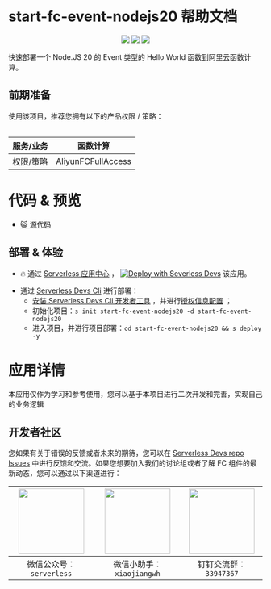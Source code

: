 # start-fc-event-nodejs20 帮助文档

<p align="center" class="flex justify-center">
    <a href="https://www.serverless-devs.com" class="ml-1">
    <img src="http://editor.devsapp.cn/icon?package=start-fc-event-nodejs20&type=packageType">
  </a>
  <a href="http://www.devsapp.cn/details.html?name=start-fc-event-nodejs20" class="ml-1">
    <img src="http://editor.devsapp.cn/icon?package=start-fc-event-nodejs20&type=packageVersion">
  </a>
  <a href="http://www.devsapp.cn/details.html?name=start-fc-event-nodejs20" class="ml-1">
    <img src="http://editor.devsapp.cn/icon?package=start-fc-event-nodejs20&type=packageDownload">
  </a>
</p>

<description>

快速部署一个 Node.JS 20 的 Event 类型的 Hello World 函数到阿里云函数计算。

</description>

<table>

## 前期准备

使用该项目，推荐您拥有以下的产品权限 / 策略：

| 服务/业务 | 函数计算 |
| --- |  --- |
| 权限/策略 | AliyunFCFullAccess |  

</table>

<codepre id="codepre">

# 代码 & 预览

- [:smiley_cat:  源代码](https://github.com/devsapp/start-fc/blob/main/event-function/fc-event-node.js20)

</codepre>

<deploy>

## 部署 & 体验

<appcenter>

- :fire:  通过 [Serverless 应用中心](https://fcnext.console.aliyun.com/applications/create?template=start-fc-event-nodejs20) ，
[![Deploy with Severless Devs](https://img.alicdn.com/imgextra/i1/O1CN01w5RFbX1v45s8TIXPz_!!6000000006118-55-tps-95-28.svg)](https://fcnext.console.aliyun.com/applications/create?template=start-fc-event-nodejs20)  该应用。

</appcenter>

- 通过 [Serverless Devs Cli](https://www.serverless-devs.com/serverless-devs/install) 进行部署：
  - [安装 Serverless Devs Cli 开发者工具](https://www.serverless-devs.com/serverless-devs/install) ，并进行[授权信息配置](https://www.serverless-devs.com/fc/config) ；
  - 初始化项目：`s init start-fc-event-nodejs20 -d start-fc-event-nodejs20`
  - 进入项目，并进行项目部署：`cd start-fc-event-nodejs20 && s deploy -y`

</deploy>

<appdetail id="flushContent">

# 应用详情

本应用仅作为学习和参考使用，您可以基于本项目进行二次开发和完善，实现自己的业务逻辑

</appdetail>

<devgroup>

## 开发者社区

您如果有关于错误的反馈或者未来的期待，您可以在 [Serverless Devs repo Issues](https://github.com/serverless-devs/serverless-devs/issues) 中进行反馈和交流。如果您想要加入我们的讨论组或者了解 FC 组件的最新动态，您可以通过以下渠道进行：

<p align="center">

| <img src="https://serverless-article-picture.oss-cn-hangzhou.aliyuncs.com/1635407298906_20211028074819117230.png" width="130px" > | <img src="https://serverless-article-picture.oss-cn-hangzhou.aliyuncs.com/1635407044136_20211028074404326599.png" width="130px" > | <img src="https://serverless-article-picture.oss-cn-hangzhou.aliyuncs.com/1635407252200_20211028074732517533.png" width="130px" > |
|--- | --- | --- |
| <center>微信公众号：`serverless`</center> | <center>微信小助手：`xiaojiangwh`</center> | <center>钉钉交流群：`33947367`</center> |

</p>

</devgroup>
